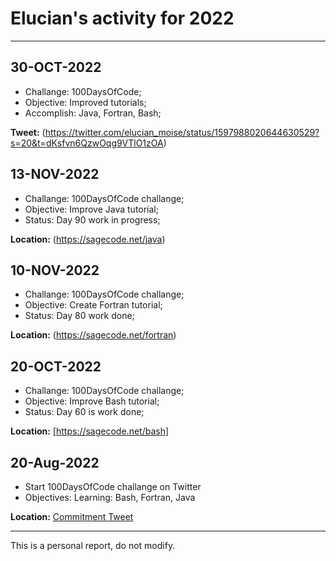 # Elucian's activity for 2022
---

## 30-OCT-2022

* Challange: 100DaysOfCode;
* Objective: Improved tutorials;
* Accomplish: Java, Fortran, Bash;

**Tweet:** (https://twitter.com/elucian_moise/status/1597988020644630529?s=20&t=dKsfvn6QzwOqg9VTlO1zOA)


## 13-NOV-2022

* Challange: 100DaysOfCode challange;
* Objective: Improve Java tutorial;
* Status: Day 90 work in progress;

**Location:** (https://sagecode.net/java)

## 10-NOV-2022

* Challange: 100DaysOfCode challange;
* Objective: Create Fortran tutorial;
* Status: Day 80 work done;


**Location:** (https://sagecode.net/fortran)

## 20-OCT-2022

* Challange: 100DaysOfCode challange;
* Objective: Improve Bash tutorial;
* Status: Day 60 is work done;

**Location:** [https://sagecode.net/bash]

## 20-Aug-2022 

* Start 100DaysOfCode challange on Twitter
* Objectives: Learning: Bash, Fortran, Java

**Location:** [Commitment Tweet](https://twitter.com/elucian_moise/status/1560920394982383616?s=20&t=yAUXIrccfAMH19tx5Z0axA)

---
This is a personal report, do not modify.
